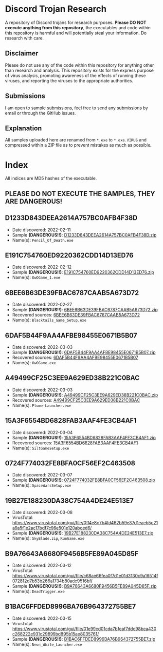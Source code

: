 # Discord Trojan Research
A repository of Discord trojans for research purposes. **Please DO NOT execute anything from this repository**, the executables and code within this repository is harmful and will potentially steal your information. Do research with care.

## Disclaimer
Please do not use any of the code within this repository for anything other than research and analysis. This repository exists for the express purpose of virus analysis, promoting awareness of the effects of running these viruses, and reporting the viruses to the appropriate authorities.

## Submissions
I am open to sample submissions, feel free to send any submissions by email or through the GitHub issues.

## Explanation
All samples uploaded here are renamed from `*.exe` to `*.exe.VIRUS` and compressed within a ZIP file as to prevent mistakes as much as possible.

# Index
All indices are MD5 hashes of the executable.

## **PLEASE DO NOT EXECUTE THE SAMPLES, THEY ARE DANGEROUS!**

## D1233D843DEEA2614A757BC0AFB4F38D
 - Date discovered: 2022-02-11
 - Sample **(DANGEROUS!!)**: [D1233D843DEEA2614A757BC0AFB4F38D.zip](./Live%20Samples/D1233D843DEEA2614A757BC0AFB4F38D.zip)
 - Name(s): `Pencil_Of_Death.exe`

## E191C754760ED9220362CDD14D13ED76
 - Date discovered: 2022-02-12
 - Sample **(DANGEROUS!!)**: [E191C754760ED9220362CDD14D13ED76.zip](./Live%20Samples/E191C754760ED9220362CDD14D13ED76.zip)
 - Name(s): `OwOGame_1.exe`

## 6BEE6B63DE39FBAC6787CAAB5A673D72
 - Date discovered: 2022-02-27
 - Sample **(DANGEROUS!!)**: [6BEE6B63DE39FBAC6787CAAB5A673D72.zip](./Live%20Samples/6BEE6B63DE39FBAC6787CAAB5A673D72.zip)
 - Recovered sources: [6BEE6B63DE39FBAC6787CAAB5A673D72](./Recovered%20Sources/6BEE6B63DE39FBAC6787CAAB5A673D72)
 - Name(s): `Blacktails_Game_Setup.exe`

## 6DAF5B44F9AA4AFBE98455E0671B5B07
 - Date discovered: 2022-03-03
 - Sample **(DANGEROUS!!)**: [6DAF5B44F9AA4AFBE98455E0671B5B07.zip](./Live%20Samples/6DAF5B44F9AA4AFBE98455E0671B5B07.zip)
 - Recovered sources: [6DAF5B44F9AA4AFBE98455E0671B5B07](./Recovered%20Sources/6DAF5B44F9AA4AFBE98455E0671B5B07)
 - Name(s): `OwOGame.exe`

## A49499CF25C3EE9A629ED38B221C0BAC
 - Date discovered: 2022-03-03
 - Sample **(DANGEROUS!!)**: [A49499CF25C3EE9A629ED38B221C0BAC.zip](./Live%20Samples/A49499CF25C3EE9A629ED38B221C0BAC.zip)
 - Recovered sources: [A49499CF25C3EE9A629ED38B221C0BAC](./Recovered%20Sources/A49499CF25C3EE9A629ED38B221C0BAC)
 - Name(s): `Plume-Launcher.exe`

## 15A3F6554BD6828FAB3AAF4FE3CB4AF1
 - Date discovered: 2022-03-04
 - Sample **(DANGEROUS!!)**: [15A3F6554BD6828FAB3AAF4FE3CB4AF1.zip](./Live%20Samples/15A3F6554BD6828FAB3AAF4FE3CB4AF1.zip)
 - Recovered sources: [15A3F6554BD6828FAB3AAF4FE3CB4AF1](./Recovered%20Sources/15A3F6554BD6828FAB3AAF4FE3CB4AF1)
 - Name(s): `SiltGameSetup.exe`

## 0724F774032FE8BFA0CF56EF2C463508
 - Date discovered: 2022-03-07
 - Sample **(DANGEROUS!!)**: [0724F774032FE8BFA0CF56EF2C463508.zip](./Live%20Samples/0724F774032FE8BFA0CF56EF2C463508.zip)
 - Name(s): `SpaceWarsSetup.exe`

## 19B27E188230DA38C754A4DE24E513E7
 - Date discovered: 2022-03-08
 - VirusTotal: <https://www.virustotal.com/gui/file/0ff4e8c7b4fd462b59e37d1eaeb5c21a9a5f1e2ac17bdf7c96e501e120abced6/>
 - Sample **(DANGEROUS!!)**: [19B27E188230DA38C754A4DE24E513E7.zip](./Live%20Samples/19B27E188230DA38C754A4DE24E513E7.zip)
 - Name(s): `SkyBlade.zip`, `RunGame.exe`

## B9A76643A6680F9456B5FE89A045D85F
 - Date discovered: 2022-03-12
 - VirusTotal: <https://www.virustotal.com/gui/file/c68ae66fea0f7d1e01d3130c9a16514f072812d7b53b266a1734b80adc9516bf/>
 - Sample **(DANGEROUS!!)**: [B9A76643A6680F9456B5FE89A045D85F.zip](./Live%20Samples/B9A76643A6680F9456B5FE89A045D85F.zip)
 - Name(s): `DeadTrigger.exe`

## B1BAC6FFDED8996BA76B964372755BE7
 - Date discovered: 2022-03-15
 - VirusTotal: <https://www.virustotal.com/gui/file/01e99cd01cda7bfeaf7ddc98bea430c268222e931c29899bd895b15ae8035761/>
 - Sample **(DANGEROUS!!)**: [B1BAC6FFDED8996BA76B964372755BE7.zip](./Live%20Samples/B1BAC6FFDED8996BA76B964372755BE7.zip)
 - Name(s): `Neon_White_Launcher.exe`
